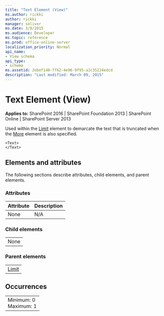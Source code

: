 ```yaml
---
title: "Text Element (View)"
ms.author: rickki
author: rickki
manager: soliver
ms.date: 3/9/2015
ms.audience: Developer
ms.topic: reference
ms.prod: office-online-server
localization_priority: Normal
api_name:
- View schema
api_type:
- schema
ms.assetid: 2ebef148-ff62-4e96-9f95-a1c35224edcd
description: "Last modified: March 09, 2015"
---
```


# Text Element (View)

 
  
 **Applies to:** SharePoint 2016 | SharePoint Foundation 2013 | SharePoint Online | SharePoint Server 2013
  
Used within the [Limit](limit-element-view.md) element to demarcate the text that is truncated when the [More](more-element-view.md) element is also specified. 
  
```
<Text>
</Text>
```

## Elements and attributes

The following sections describe attributes, child elements, and parent elements.

### Attributes

|**Attribute**|**Description**|
|:-----|:-----|
|None  <br/> |N/A  <br/> |
   
### Child elements

||
|:-----|
|None |
   
### Parent elements

||
|:-----|
|[Limit](limit-element-view.md)|
   
## Occurrences

||
|:-----|
|Minimum: 0  <br/> Maximum: 1  <br/> |
   

